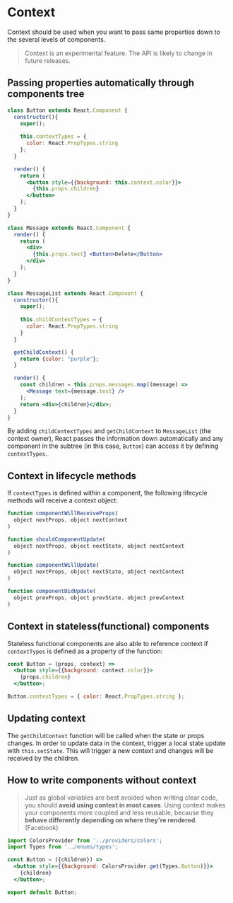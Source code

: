 # Context

Context should be used when you want to pass same properties down to the several levels of components.

> Context is an experimental feature. The API is likely to change in future releases.

## Passing properties automatically through components tree

```jsx
class Button extends React.Component {
  constructor(){
    super();
    
    this.contextTypes = {
      color: React.PropTypes.string
    };
  }

  render() {
    return (
      <button style={{background: this.context.color}}>
        {this.props.children}
      </button>
    );
  }
}

class Message extends React.Component {
  render() {
    return (
      <div>
        {this.props.text} <Button>Delete</Button>
      </div>
    );
  }
}

class MessageList extends React.Component {
  constructor(){
    super();
    
    this.childContextTypes = {
      color: React.PropTypes.string
    }
  }

  getChildContext() {
    return {color: "purple"};
  }

  render() {
    const children = this.props.messages.map((message) =>
      <Message text={message.text} />
    );
    return <div>{children}</div>;
  }
}
```

By adding `childContextTypes` and `getChildContext` to `MessageList` (the context owner),
React passes the information down automatically and any component in the subtree (in this case, `Button`)
can access it by defining `contextTypes`.

## Context in lifecycle methods

If `contextTypes` is defined within a component, the following lifecycle methods will receive a context object:

```jsx
function componentWillReceiveProps(
  object nextProps, object nextContext
)

function shouldComponentUpdate(
  object nextProps, object nextState, object nextContext
)

function componentWillUpdate(
  object nextProps, object nextState, object nextContext
)

function componentDidUpdate(
  object prevProps, object prevState, object prevContext
)
```

## Context in stateless(functional) components

Stateless functional components are also able to reference context if `contextTypes` is defined as a property of the function:

```jsx
const Button = (props, context) =>
  <button style={{background: context.color}}>
    {props.children}
  </button>;

Button.contextTypes = { color: React.PropTypes.string };
```

## Updating context

The `getChildContext` function will be called when the state or props changes.
In order to update data in the context, trigger a local state update with `this.setState`.
This will trigger a new context and changes will be received by the children.

## How to write components without context

> Just as global variables are best avoided when writing clear code, you should **avoid using context in most cases**.
> Using context makes your components more coupled and less reusable, 
 >because they **behave differently depending on where they're rendered**.
> (Facebook)  

```jsx
import ColorsProvider from '../providers/colors';
import Types from '../enums/types';

const Button = ({children}) =>
  <button style={{background: ColorsProvider.get(Types.Button)}}>
    {children}
  </button>;

export default Button;
```
